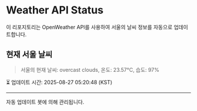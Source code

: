 
# Weather API Status

이 리포지토리는 OpenWeather API를 사용하여 서울의 날씨 정보를 자동으로 업데이트합니다.

## 현재 서울 날씨
> 서울의 현재 날씨: overcast clouds, 온도: 23.57°C, 습도: 97%

⏳ 업데이트 시간: 2025-08-27 05:20:48 (KST)

---
자동 업데이트 봇에 의해 관리됩니다.
